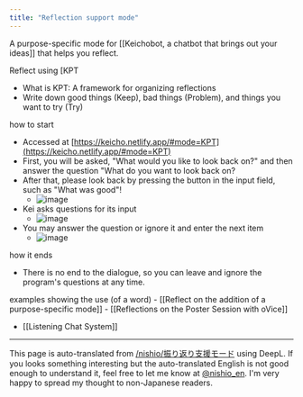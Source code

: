 ```yaml
---
title: "Reflection support mode"
---
```


A purpose-specific mode for [[Keichobot, a chatbot that brings out your ideas]] that helps you reflect.

Reflect using [KPT
- What is KPT: A framework for organizing reflections
- Write down good things (Keep), bad things (Problem), and things you want to try (Try)

how to start
- Accessed at [https://keicho.netlify.app/#mode=KPT](https://keicho.netlify.app/#mode=KPT)
- First, you will be asked, "What would you like to look back on?" and then answer the question "What do you want to look back on?
- After that, please look back by pressing the button in the input field, such as "What was good"!
    - ![image](https://gyazo.com/952a8bd12fabf1d7601917a07f3e11d6/thumb/1000)
- Kei asks questions for its input
    - ![image](https://gyazo.com/4b521e18f81a7b3b6b8e8ff12790e4eb/thumb/1000)
- You may answer the question or ignore it and enter the next item
    - ![image](https://gyazo.com/f75d0a54dd7e488677ad5dcad0d4a3fb/thumb/1000)

how it ends
- There is no end to the dialogue, so you can leave and ignore the program's questions at any time.

examples showing the use (of a word)
    - [[Reflect on the addition of a purpose-specific mode]]
    - [[Reflections on the Poster Session with oVice]]

- [[Listening Chat System]]
---
This page is auto-translated from [/nishio/振り返り支援モード](https://scrapbox.io/nishio/振り返り支援モード) using DeepL. If you looks something interesting but the auto-translated English is not good enough to understand it, feel free to let me know at [@nishio_en](https://twitter.com/nishio_en). I'm very happy to spread my thought to non-Japanese readers.